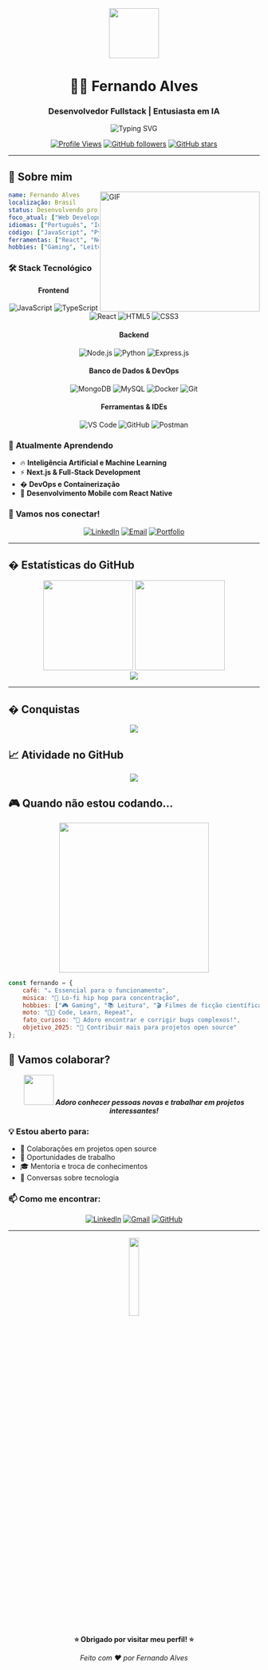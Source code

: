 <div align="center">
  <img src="https://media.giphy.com/media/M9gbBd9nbDrOTu1Mqx/giphy.gif" width="100"/>
</div>

<div align="center">
  <h1>👨‍💻 Fernando Alves</h1>
  <h3>Desenvolvedor Fullstack | Entusiasta em IA</h3>
</div>

<div align="center">
  <img src="https://readme-typing-svg.demolab.com?font=Fira+Code&weight=700&size=24&pause=1000&color=50F7D7&center=true&vCenter=true&width=600&lines=Bem-vindo+ao+meu+GitHub!;Desenvolvedor+Fullstack;Apaixonado+por+tecnologia;Sempre+aprendendo+algo+novo!" alt="Typing SVG" />
</div>

<div align="center">
  
  [![Profile Views](https://komarev.com/ghpvc/?username=FernandoAlves049&color=brightgreen&style=flat-square)](https://github.com/FernandoAlves049)
  [![GitHub followers](https://img.shields.io/github/followers/FernandoAlves049?style=flat-square&color=blue)](https://github.com/FernandoAlves049)
  [![GitHub stars](https://img.shields.io/github/stars/FernandoAlves049?style=flat-square&color=yellow)](https://github.com/FernandoAlves049)
  
</div>

---

## 🎯 Sobre mim

<img align="right" alt="GIF" src="https://media.giphy.com/media/L1R1tvI9svkIWwpVYr/giphy.gif" width="320" height="240" />

```yaml
name: Fernando Alves
localização: Brasil
status: Desenvolvendo projetos incríveis
foco_atual: ["Web Development", "AI/ML", "DevOps"]
idiomas: ["Português", "Inglês"]
código: ["JavaScript", "Python", "TypeScript", "Java"]
ferramentas: ["React", "Node.js", "Docker", "Git"]
hobbies: ["Gaming", "Leitura", "Música", "Aprender novas tecnologias"]
```

### 🛠️ **Stack Tecnológico**

<div align="center">

#### **Frontend**
![JavaScript](https://img.shields.io/badge/-JavaScript-F7DF1E?style=for-the-badge&logo=javascript&logoColor=black)
![TypeScript](https://img.shields.io/badge/-TypeScript-3178C6?style=for-the-badge&logo=typescript&logoColor=white)
![React](https://img.shields.io/badge/-React-61DAFB?style=for-the-badge&logo=react&logoColor=black)
![HTML5](https://img.shields.io/badge/-HTML5-E34F26?style=for-the-badge&logo=html5&logoColor=white)
![CSS3](https://img.shields.io/badge/-CSS3-1572B6?style=for-the-badge&logo=css3&logoColor=white)

#### **Backend**
![Node.js](https://img.shields.io/badge/-Node.js-339933?style=for-the-badge&logo=node.js&logoColor=white)
![Python](https://img.shields.io/badge/-Python-3776AB?style=for-the-badge&logo=python&logoColor=white)
![Express.js](https://img.shields.io/badge/-Express.js-000000?style=for-the-badge&logo=express&logoColor=white)

#### **Banco de Dados & DevOps**
![MongoDB](https://img.shields.io/badge/-MongoDB-47A248?style=for-the-badge&logo=mongodb&logoColor=white)
![MySQL](https://img.shields.io/badge/-MySQL-4479A1?style=for-the-badge&logo=mysql&logoColor=white)
![Docker](https://img.shields.io/badge/-Docker-2496ED?style=for-the-badge&logo=docker&logoColor=white)
![Git](https://img.shields.io/badge/-Git-F05032?style=for-the-badge&logo=git&logoColor=white)

#### **Ferramentas & IDEs**
![VS Code](https://img.shields.io/badge/-VS_Code-007ACC?style=for-the-badge&logo=visual-studio-code&logoColor=white)
![GitHub](https://img.shields.io/badge/-GitHub-181717?style=for-the-badge&logo=github&logoColor=white)
![Postman](https://img.shields.io/badge/-Postman-FF6C37?style=for-the-badge&logo=postman&logoColor=white)

</div>

### 🌱 **Atualmente Aprendendo**
- 🔥 **Inteligência Artificial e Machine Learning**
- ⚡ **Next.js & Full-Stack Development**
- � **DevOps e Containerização**
- 📱 **Desenvolvimento Mobile com React Native**

### 💬 **Vamos nos conectar!**
<div align="center">

[![LinkedIn](https://img.shields.io/badge/-LinkedIn-0077B5?style=for-the-badge&logo=linkedin&logoColor=white)](https://www.linkedin.com/in/fernando-alves-de-souza-670b6a36b/)
[![Email](https://img.shields.io/badge/-Email-D14836?style=for-the-badge&logo=gmail&logoColor=white)](mailto:alvesdesouzafernando728@gmail.com)
[![Portfolio](https://img.shields.io/badge/-Portfolio-000000?style=for-the-badge&logo=github&logoColor=white)](https://github.com/FernandoAlves049)

</div>

---

## � **Estatísticas do GitHub**

<div align="center">
  <img src="https://github-readme-stats.vercel.app/api?username=FernandoAlves049&show_icons=true&theme=tokyonight&hide_border=true&count_private=true" height="180"/>
  <img src="https://github-readme-stats.vercel.app/api/top-langs/?username=FernandoAlves049&layout=compact&theme=tokyonight&hide_border=true" height="180"/>
</div>

<div align="center">
  <img src="https://github-readme-streak-stats.herokuapp.com/?user=FernandoAlves049&theme=tokyonight&hide_border=true" />
</div>

---

## � **Conquistas**

<div align="center">
  <img src="https://github-profile-trophy.vercel.app/?username=FernandoAlves049&theme=tokyonight&no-frame=true&column=7&margin-w=15&margin-h=15" />
</div>

## 📈 **Atividade no GitHub**

<div align="center">
  <img src="https://github-readme-activity-graph.vercel.app/graph?username=FernandoAlves049&theme=tokyo-night&hide_border=true&area=true" />
</div>

## 🎮 **Quando não estou codando...**

<div align="center">
  <img src="https://media.giphy.com/media/ZVik7pBtu9dNS/giphy.gif" width="300" />
</div>

```javascript
const fernando = {
    café: "☕ Essencial para o funcionamento",
    música: "🎵 Lo-fi hip hop para concentração",
    hobbies: ["🎮 Gaming", "📚 Leitura", "🎬 Filmes de ficção científica"],
    moto: "👨‍💻 Code, Learn, Repeat",
    fato_curioso: "🐛 Adoro encontrar e corrigir bugs complexos!",
    objetivo_2025: "🚀 Contribuir mais para projetos open source"
};
```

## 🤝 **Vamos colaborar?**

<div align="center">
  <img src="https://media.giphy.com/media/LnQjpWaON8nhr21vNW/giphy.gif" width="60"> 
  <em><b>Adoro conhecer pessoas novas e trabalhar em projetos interessantes!</b></em>
</div>

### 💡 **Estou aberto para:**
- 🚀 Colaborações em projetos open source
- 💼 Oportunidades de trabalho
- 🎓 Mentoria e troca de conhecimentos
- 💬 Conversas sobre tecnologia

### 📫 **Como me encontrar:**
<div align="center">

[![LinkedIn](https://img.shields.io/badge/LinkedIn-0077B5?style=for-the-badge&logo=linkedin&logoColor=white)](https://www.linkedin.com/in/fernando-alves-de-souza-670b6a36b/)
[![Gmail](https://img.shields.io/badge/Gmail-D14836?style=for-the-badge&logo=gmail&logoColor=white)](mailto:alvesdesouzafernando728@gmail.com)
[![GitHub](https://img.shields.io/badge/GitHub-100000?style=for-the-badge&logo=github&logoColor=white)](https://github.com/FernandoAlves049)

</div>

---

<div align="center">
  <img src="https://media.giphy.com/media/jpVnC65DmYeyRL4LHS/giphy.gif" width="20%">
  
  **⭐ Obrigado por visitar meu perfil! ⭐**
  
  <img src="https://komarev.com/ghpvc/?username=FernandoAlves049&style=flat-square&color=blue" alt=""/>
</div>

<div align="center">
  <em>Feito com ❤️ por Fernando Alves</em>
</div>
